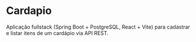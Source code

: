 # Cardapio
Aplicação fullstack (Spring Boot + PostgreSQL, React + Vite) para cadastrar e listar itens de um cardápio via API REST.
